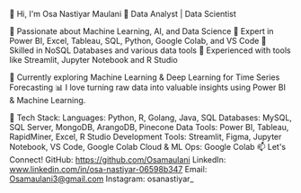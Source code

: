 👋 Hi, I'm Osa Nastiyar Maulani
🚀 Data Analyst | Data Scientist

🔹 Passionate about Machine Learning, AI, and Data Science
🔹 Expert in Power BI, Excel, Tableau, SQL, Python, Google Colab, and VS Code
🔹 Skilled in NoSQL Databases and various data tools
🔹 Experienced with tools like Streamlit, Jupyter Notebook and R Studio

📌 Currently exploring Machine Learning & Deep Learning for Time Series Forecasting
📊 I love turning raw data into valuable insights using Power BI & Machine Learning.

🔧 Tech Stack:
Languages: Python, R, Golang, Java, SQL
Databases: MySQL, SQL Server, MongoDB, ArangoDB, Pinecone
Data Tools: Power BI, Tableau, RapidMiner, Excel, R Studio
Development Tools: Streamlit, Figma, Jupyter Notebook, VS Code, Google Colab
Cloud & ML Ops: Google Colab
📫 Let's Connect!
GitHub: https://github.com/Osamaulani
LinkedIn: www.linkedin.com/in/osa-nastiyar-06598b347
Email: Osamaulani3@gmail.com
Instagram: osanastiyar_
